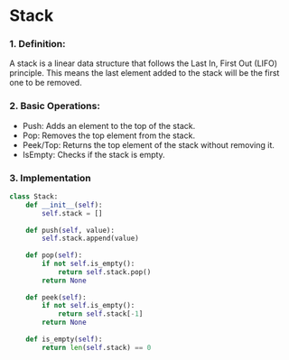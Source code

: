 # Stack
### 1. Definition:
A stack is a linear data structure that follows the Last In, First Out (LIFO) principle. This means the last element added to the stack will be the first one to be removed.

### 2. Basic Operations:
- Push: Adds an element to the top of the stack.
- Pop: Removes the top element from the stack.
- Peek/Top: Returns the top element of the stack without removing it.
- IsEmpty: Checks if the stack is empty.

### 3. Implementation

```python
class Stack:
    def __init__(self):
        self.stack = []
    
    def push(self, value):
        self.stack.append(value)
    
    def pop(self):
        if not self.is_empty():
            return self.stack.pop()
        return None
    
    def peek(self):
        if not self.is_empty():
            return self.stack[-1]
        return None
    
    def is_empty(self):
        return len(self.stack) == 0
```
